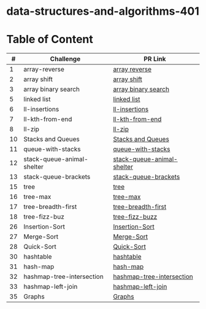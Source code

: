 # data-structures-and-algorithms-401

# Table of Content 

|#|Challenge|PR Link|
|----|-----|-------|
|1|array-reverse|[array reverse](./challenges/array/array_reverse/README.md)|
|2|array shift|[array shift](./challenges/array/array_shift/README.md)|
|3|array binary search|[array binary search](./challenges/array/array_binary_search/README.md)|
|5|linked list|[linked list](./data-structures/linked_list/README.md)|
|6|ll-insertions|[ll-insertions](./data-structures/linked_list/README.md)|
|7|ll-kth-from-end|[ll-kth-from-end](./data-structures/linked_list/README.md)|
|8|ll-zip|[ll-zip](./challenges/linked_list/ll-zip/README.md)|
|10|Stacks and Queues|[Stacks and Queues](./data-structures/stack-and-queue/README.md)|
|11|queue-with-stacks|[queue-with-stacks](./challenges/queue_and_stack/queue-with-stacks/README.md)|
|12|stack-queue-animal-shelter|[stack-queue-animal-shelter](./challenges/queue_and_stack/stack_queue_animal_shelter/README.md)|
|13|stack-queue-brackets|[stack-queue-brackets](./challenges/queue_and_stack/stack-queue-brackets/README.md)|
|15|tree|[tree](./data-structures/trees/README.md)|
|16|tree-max|[tree-max](./data-structures/trees/README.md)|
|17|tree-breadth-first|[tree-breadth-first](./challenges/tree/tree-breadth-first/README.md)|
|18|tree-fizz-buz|[tree-fizz-buzz](./challenges/tree/tree-fizz-buzz/README.md)|
|26|Insertion-Sort|[Insertion-Sort](./challenges/array/insertion-sort/README.md)|
|27|Merge-Sort|[Merge-Sort](./challenges/array/merge_sort/README.md)|
|28|Quick-Sort|[Quick-Sort](./challenges/array/quick_sort/README.md)|
|30|hashtable|[hashtable](./data-structures/hashtable/README.md)|
|31|hash-map|[hash-map](./challenges/hash_table/hashmap-repeated-word/README.md)|
|32|hashmap-tree-intersection|[hashmap-tree-intersection](./challenges/hash_table/hashmap-tree-intersection/README.md)|
|33|hashmap-left-join|[hashmap-left-join](./challenges/hash_table/hashmap-left-join/README.md)|
|35|Graphs|[Graphs](./data-structures/graph/README.md)|



